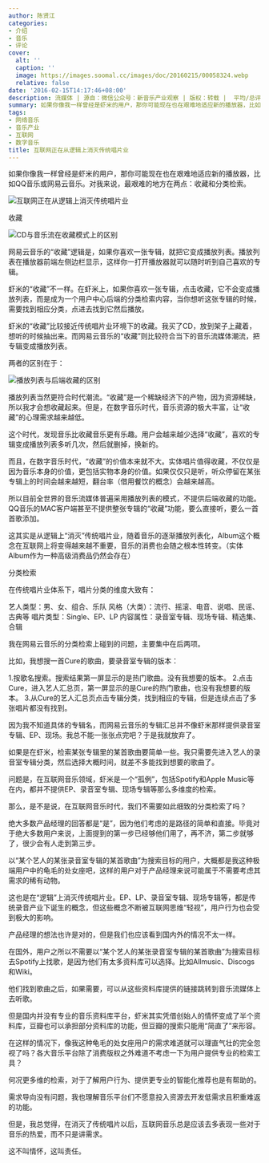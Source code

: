 ```yaml
---
author: 陈贤江
categories:
- 介绍
- 音乐
- 评论
cover:
  alt: ''
  caption: ''
  image: https://images.soomal.cc/images/doc/20160215/00058324.webp
  relative: false
date: '2016-02-15T14:17:46+08:00'
description: 流媒体 | 源自：微信公众号：新音乐产业观察 | 版权：转载 |  平均/总评分：10.00/10
summary: 如果你像我一样曾经是虾米的用户，那你可能现在也在艰难地适应新的播放器，比如QQ音乐或网易云音乐。对我来说，最艰难的地方在两点：收藏和分类检索。网易云音乐的“收藏”逻辑是，如果你喜欢一张专辑，就把它变成播放列表……
tags:
- 网络音乐
- 音乐产业
- 互联网
- 数字音乐
title: 互联网正在从逻辑上消灭传统唱片业
---
```


如果你像我一样曾经是虾米的用户，那你可能现在也在艰难地适应新的播放器，比如QQ音乐或网易云音乐。对我来说，最艰难的地方在两点：收藏和分类检索。

![互联网正在从逻辑上消灭传统唱片业](https://images.soomal.cc/images/doc/20160215/00058324.webp)





收藏

![CD与音乐流在收藏模式上的区别](https://images.soomal.cc/images/doc/20160215/00058322.webp)





网易云音乐的“收藏”逻辑是，如果你喜欢一张专辑，就把它变成播放列表。播放列表在播放器前端左侧边栏显示，这样你一打开播放器就可以随时听到自己喜欢的专辑。

虾米的“收藏”不一样。在虾米上，如果你喜欢一张专辑，点击收藏，它不会变成播放列表，而是成为一个用户中心后端的分类检索内容，当你想听这张专辑的时候，需要找到相应分类，点进去找到它然后播放。

虾米的“收藏”比较接近传统唱片业环境下的收藏。我买了CD，放到架子上藏着，想听的时候抽出来。而网易云音乐的“收藏”则比较符合当下的音乐流媒体潮流，把专辑变成播放列表。

两者的区别在于：

![播放列表与后端收藏的区别](https://images.soomal.cc/images/doc/20160215/00058323.webp)





播放列表当然更符合时代潮流。“收藏”是一个稀缺经济下的产物，因为资源稀缺，所以我才会想收藏起来。但是，在数字音乐时代，音乐资源的极大丰富，让“收藏”的心理需求越来越低。

这个时代，发现音乐比收藏音乐更有乐趣。用户会越来越少选择“收藏”，喜欢的专辑变成播放列表多听几次，然后就删掉，换新的。

而且，在数字音乐时代，“收藏”的价值本来就不大。实体唱片值得收藏，不仅仅是因为音乐本身的价值，更包括实物本身的价值。如果仅仅只是听，听众停留在某张专辑上的时间会越来越短，翻台率（借用餐饮的概念）会越来越高。

所以目前全世界的音乐流媒体普遍采用播放列表的模式，不提供后端收藏的功能。QQ音乐的MAC客户端甚至不提供整张专辑的“收藏”功能，要么直接听，要么一首首歌添加。

这其实是从逻辑上“消灭”传统唱片业，随着音乐的逐渐播放列表化，Album这个概念在互联网上将变得越来越不重要，音乐的消费也会随之根本性转变。（实体Album作为一种高级消费品仍然会存在）

分类检索

在传统唱片业体系下，唱片分类的维度大致有：


艺人类型：男、女、组合、乐队
风格（大类）：流行、摇滚、电音、说唱、民谣、古典等
唱片类型：Single、EP、LP
内容属性：录音室专辑、现场专辑、精选集、合辑


我在网易云音乐的分类检索上碰到的问题，主要集中在后两项。

比如，我想搜一首Cure的歌曲，要录音室专辑的版本：


1.按歌名搜索。搜索结果第一屏显示的是热门歌曲。没有我想要的版本。
2.点击Cure，进入艺人汇总页，第一屏显示的是Cure的热门歌曲，也没有我想要的版本。
3.从Cure的艺人汇总页点击专辑分类，找到相应的专辑，但是连续点击了多张唱片都没有找到。


因为我不知道具体的专辑名，而网易云音乐的专辑汇总并不像虾米那样提供录音室专辑、EP、现场。我总不能一张张点完吧？于是我就放弃了。

如果是在虾米，检索某张专辑里的某首歌曲要简单一些。我只需要先进入艺人的录音室专辑分类，然后选择大概时间，就差不多能找到想要的歌曲了。

问题是，在互联网音乐领域，虾米是一个“孤例”，包括Spotify和Apple Music等在内，都并不提供EP、录音室专辑、现场专辑等那么多维度的检索。

那么，是不是说，在互联网音乐时代，我们不需要如此细致的分类检索了吗？

绝大多数产品经理的回答都是“是”，因为他们考虑的是路径的简单和直接。毕竟对于绝大多数用户来说，上面提到的第一步已经够他们用了，再不济，第二步就够了，很少会有人走到第三步。

以“某个艺人的某张录音室专辑的某首歌曲”为搜索目标的用户，大概都是我这种极端用户中的龟毛的处女座吧，这样的用户对于产品经理来说可能属于不需要考虑其需求的稀有动物。

这也是在“逻辑”上消灭传统唱片业。EP、LP、录音室专辑、现场专辑等，都是传统录音产业下诞生的概念，但这些概念不断被互联网思维“轻视”，用户行为也会受到极大的影响。

产品经理的想法也许是对的，但是我们也应该看到国内外的情况不太一样。

在国外，用户之所以不需要以“某个艺人的某张录音室专辑的某首歌曲”为搜索目标去Spotify上找歌，是因为他们有太多资料库可以选择。比如Allmusic、Discogs和Wiki。

他们找到歌曲之后，如果需要，可以从这些资料库提供的链接跳转到音乐流媒体上去听歌。

但是国内并没有专业的音乐资料库平台，虾米其实凭借创始人的情怀变成了半个资料库，豆瓣也可以承担部分资料库的功能，但豆瓣的搜索只能用“简直了”来形容。

在这样的情况下，像我这种龟毛的处女座用户的需求难道就可以理直气壮的完全忽视了吗？各大音乐平台除了消费版权之外难道不考虑一下为用户提供专业的检索工具？

何况更多维的检索，对于了解用户行为、提供更专业的智能化推荐也是有帮助的。

需求导向没有问题，我也理解音乐平台们不愿意投入资源去开发低需求且积重难返的功能。

但是，我总觉得，在消灭了传统唱片以后，互联网音乐总是应该去多表现一些对于音乐的热爱，而不只是讲需求。

这不叫情怀，这叫责任。